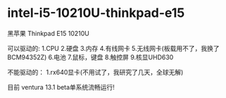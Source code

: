 # intel-i5-10210U-thinkpad-e15
黑苹果 Thinkpad E15 10210U

可以驱动的:
1.CPU
2.硬盘
3.内存
4.有线网卡
5.无线网卡(板载用不了，我换了BCM94352Z)
6.电池
7.鼠标，键盘
8.触控屏
9.核显UHD630

不能驱动的：
1.rx640显卡(不用试了，我研究了几天，全球无解)

目前 ventura 13.1 beta单系统流畅运行!
